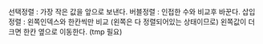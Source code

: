 선택정렬 : 가장 작은 값을 앞으로 보낸다.
버블정렬 : 인접한 수와 비교후 바꾼다.
삽입정렬 : 왼쪽인덱스와 한칸씩만 비교 (왼쪽은 다 정렬되어있는 상태이므로) 
          왼쪽값이 더 크면 한칸 옆으로 이동한다. (tmp 필요)
